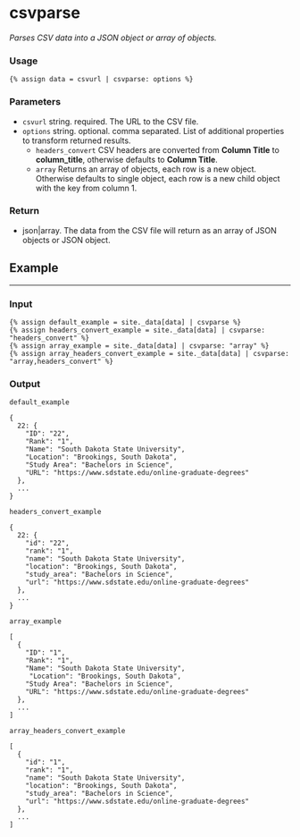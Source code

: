 # csvparse

*Parses CSV data into a JSON object or array of objects.*

### Usage

    {% assign data = csvurl | csvparse: options %}

### Parameters

- `csvurl` string. required. The URL to the CSV file.
- `options` string. optional. comma separated. List of additional properties to transform returned results.
    - `headers_convert` CSV headers are converted from **Column Title** to **column_title**, otherwise defaults to **Column Title**.
    - `array` Returns an array of objects, each row is a new object. Otherwise defaults to single object, each row is a new child object with the key from column 1.

### Return

- json|array. The data from the CSV file will return as an array of JSON objects or JSON object.

## **Example**

---

### Input

    {% assign default_example = site._data[data] | csvparse %}
    {% assign headers_convert_example = site._data[data] | csvparse: "headers_convert" %}
    {% assign array_example = site._data[data] | csvparse: "array" %}
    {% assign array_headers_convert_example = site._data[data] | csvparse: "array,headers_convert" %}

### **Output**

    default_example
    
    {
      22: {
        "ID": "22",
        "Rank": "1",
        "Name": "South Dakota State University",
        "Location": "Brookings, South Dakota",
        "Study Area": "Bachelors in Science",
        "URL": "https://www.sdstate.edu/online-graduate-degrees"
      },
      ...
    }
    
    headers_convert_example
    
    {
      22: {
        "id": "22",
        "rank": "1",
        "name": "South Dakota State University",
        "location": "Brookings, South Dakota",
        "study_area": "Bachelors in Science",
        "url": "https://www.sdstate.edu/online-graduate-degrees"
      },
      ...
    }
    
    array_example
    
    [
      {
        "ID": "1",
        "Rank": "1",
        "Name": "South Dakota State University",
         "Location": "Brookings, South Dakota",
        "Study Area": "Bachelors in Science",
        "URL": "https://www.sdstate.edu/online-graduate-degrees"
      },
      ...
    ]
    
    array_headers_convert_example
    
    [
      {
        "id": "1",
        "rank": "1",
        "name": "South Dakota State University",
        "location": "Brookings, South Dakota",
        "study_area": "Bachelors in Science",
        "url": "https://www.sdstate.edu/online-graduate-degrees"
      },
      ...
    ]
